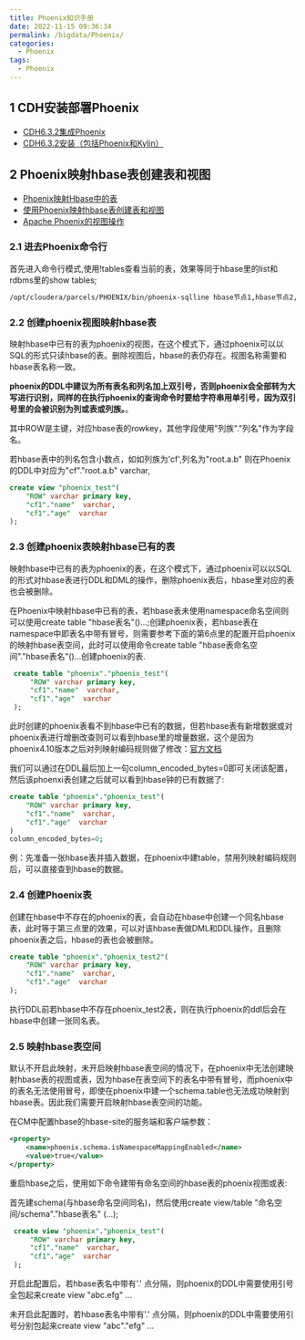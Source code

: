 ```yaml
---
title: Phoenix知识手册
date: 2022-11-15 09:36:34
permalink: /bigdata/Phoenix/
categories: 
  - Phoenix
tags: 
  - Phoenix
---
```


## 1 CDH安装部署Phoenix

- [CDH6.3.2集成Phoenix ](https://www.cnblogs.com/gentlescholar/p/16009526.html)
- [CDH6.3.2安装（包括Phoenix和Kylin）](https://blog.csdn.net/monster77777/article/details/109243089)

## 2 Phoenix映射hbase表创建表和视图

- [Phoenix映射Hbase中的表](https://blog.csdn.net/hyj_king/article/details/106938962)
- [使用Phoenix映射hbase表创建表和视图](https://blog.csdn.net/wsdc0521/article/details/106057703)
- [Apache Phoenix的视图操作](https://cloud.tencent.com/developer/article/1887290)

### 2.1 进去Phoenix命令行

首先进入命令行模式,使用!tables查看当前的表，效果等同于hbase里的list和rdbms里的show tables;

```bash
/opt/cloudera/parcels/PHOENIX/bin/phoenix-sqlline hbase节点1,hbase节点2,hbase节点3..
```

### 2.2 创建phoenix视图映射hbase表

映射hbase中已有的表为phoenix的视图，在这个模式下，通过phoenix可以以SQL的形式只读hbase的表。删除视图后，hbase的表仍存在。视图名称需要和hbase表名称一致。

**phoenix的DDL中建议为所有表名和列名加上双引号，否则phoenix会全部转为大写进行识别，同样的在执行phoenix的查询命令时要给字符串用单引号，因为双引号里的会被识别为列或表或列族。**。

其中ROW是主键，对应hbase表的rowkey，其他字段使用"列族"."列名"作为字段名。

若hbase表中的列名包含小数点，如如列族为'cf',列名为"root.a.b" 则在Phoenix的DDL中对应为"cf"."root.a.b" varchar,

```sql
create view "phoenix_test"( 
    "ROW" varchar primary key, 
    "cf1"."name"  varchar,
    "cf1"."age"  varchar
);
```

### 2.3 创建phoenix表映射hbase已有的表

映射hbase中已有的表为phoenix的表，在这个模式下，通过phoenix可以以SQL的形式对hbase表进行DDL和DML的操作，删除phoenix表后，hbase里对应的表也会被删除。

在Phoenix中映射hbase中已有的表，若hbase表未使用namespace命名空间则可以使用create table "hbase表名"()...;创建phoenix表，若hbase表在namespace中即表名中带有冒号，则需要参考下面的第6点里的配置开启phoenix的映射hbase表空间，此时可以使用命令create table "hbase表命名空间"."hbase表名"()...创建phoenix的表.

```sql
 create table "phoenix"."phoenix_test"(
     "ROW" varchar primary key,
     "cf1"."name"  varchar,
     "cf1"."age"  varchar
 );
```

此时创建的phoenix表看不到hbase中已有的数据，但若hbase表有新增数据或对phoenix表进行增删改查则可以看到hbase里的增量数据，这个是因为phoenix4.10版本之后对列映射编码规则做了修改：[官方文档](http://phoenix.apache.org/columnencoding.html)

我们可以通过在DDL最后加上一句column_encoded_bytes=0即可关闭该配置，然后该phoenxi表创建之后就可以看到hbase钟的已有数据了:

```sql
create table "phoenix"."phoenix_test"( 
    "ROW" varchar primary key, 
    "cf1"."name"  varchar,
    "cf1"."age"  varchar
)
column_encoded_bytes=0;
```

例：先准备一张hbase表并插入数据，在phoenix中建table，禁用列映射编码规则后，可以直接查到hbase的数据。

### 2.4 创建Phoenix表

创建在hbase中不存在的phoenix的表，会自动在hbase中创建一个同名hbase表，此时等于第三点里的效果，可以对该hbase表做DML和DDL操作，且删除phoenix表之后，hbase的表也会被删除。

```sql
create table "phoenix"."phoenix_test2"(
    "ROW" varchar primary key,
    "cf1"."name"  varchar,
    "cf1"."age"  varchar
);
```

执行DDL前若hbase中不存在phoenix_test2表，则在执行phoenix的ddl后会在hbase中创建一张同名表。

### 2.5 映射hbase表空间

默认不开启此映射，未开启映射hbase表空间的情况下，在phoenix中无法创建映射hbase表的视图或表，因为hbase在表空间下的表名中带有冒号，而phoenix中的表名无法使用冒号，即使在phoenix中建一个schema.table也无法成功映射到hbase表。因此我们需要开启映射hbase表空间的功能。

在CM中配置hbase的hbase-site的服务端和客户端参数：

```xml
<property>
    <name>phoenix.schema.isNamespaceMappingEnabled</name>
    <value>true</value>
</property> 
```

重启hbase之后，使用如下命令建带有命名空间的hbase表的phoenix视图或表:

首先建schema(与hbase命名空间同名)，然后使用create view/table "命名空间/schema"."hbase表名" (...);

```sql
 create view "phoenix"."phoenix_test"(
     "ROW" varchar primary key,
     "cf1"."name"  varchar,
     "cf1"."age"  varchar
 );
```

 开启此配置后，若hbase表名中带有'.' 点分隔，则phoenix的DDL中需要使用引号全包起来create view "abc.efg" ...

未开启此配置时，若hbase表名中带有'.' 点分隔，则phoenix的DDL中需要使用引号分别包起来create view "abc"."efg" ...